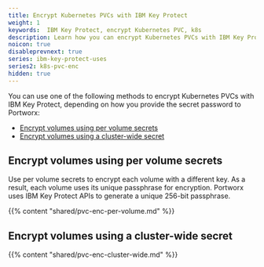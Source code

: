 ```yaml
---
title: Encrypt Kubernetes PVCs with IBM Key Protect
weight: 1
keywords:  IBM Key Protect, encrypt Kubernetes PVC, k8s
description: Learn how you can encrypt Kubernetes PVCs with IBM Key Protect
noicon: true
disableprevnext: true
series: ibm-key-protect-uses
series2: k8s-pvc-enc
hidden: true
---
```


You can use one of the following methods to encrypt Kubernetes PVCs with IBM Key Protect, depending on how you provide the secret password to Portworx:

- [Encrypt volumes using per volume secrets](#encrypt-volumes-using-per-volume-secrets)
- [Encrypt volumes using a cluster-wide secret](#encrypt-volumes-using-a-cluster-wide-secret)

## Encrypt volumes using per volume secrets

Use per volume secrets to encrypt each volume with a different key. As a result, each volume uses its unique passphrase for encryption.
Portworx uses IBM Key Protect APIs to generate a unique 256-bit passphrase.

{{% content "shared/pvc-enc-per-volume.md" %}}

## Encrypt volumes using a cluster-wide secret

{{% content "shared/pvc-enc-cluster-wide.md" %}}
